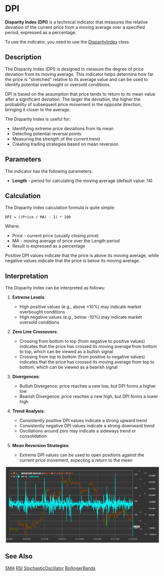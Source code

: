 # DPI

**Disparity Index (DPI)** is a technical indicator that measures the relative deviation of the current price from a moving average over a specified period, expressed as a percentage.

To use the indicator, you need to use the [DisparityIndex](xref:StockSharp.Algo.Indicators.DisparityIndex) class.

## Description

The Disparity Index (DPI) is designed to measure the degree of price deviation from its moving average. This indicator helps determine how far the price is "stretched" relative to its average value and can be used to identify potential overbought or oversold conditions.

DPI is based on the assumption that price tends to return to its mean value after a significant deviation. The larger the deviation, the higher the probability of subsequent price movement in the opposite direction, bringing it closer to the average.

The Disparity Index is useful for:
- Identifying extreme price deviations from its mean
- Detecting potential reversal points
- Measuring the strength of the current trend
- Creating trading strategies based on mean reversion

## Parameters

The indicator has the following parameters:
- **Length** - period for calculating the moving average (default value: 14)

## Calculation

The Disparity Index calculation formula is quite simple:

```
DPI = ((Price / MA) - 1) * 100
```

Where:
- Price - current price (usually closing price)
- MA - moving average of price over the Length period
- Result is expressed as a percentage

Positive DPI values indicate that the price is above its moving average, while negative values indicate that the price is below its moving average.

## Interpretation

The Disparity Index can be interpreted as follows:

1. **Extreme Levels**:
   - High positive values (e.g., above +10%) may indicate market overbought conditions
   - High negative values (e.g., below -10%) may indicate market oversold conditions

2. **Zero Line Crossovers**:
   - Crossing from bottom to top (from negative to positive values) indicates that the price has crossed its moving average from bottom to top, which can be viewed as a bullish signal
   - Crossing from top to bottom (from positive to negative values) indicates that the price has crossed its moving average from top to bottom, which can be viewed as a bearish signal

3. **Divergences**:
   - Bullish Divergence: price reaches a new low, but DPI forms a higher low
   - Bearish Divergence: price reaches a new high, but DPI forms a lower high

4. **Trend Analysis**:
   - Consistently positive DPI values indicate a strong upward trend
   - Consistently negative DPI values indicate a strong downward trend
   - Oscillations around zero may indicate a sideways trend or consolidation

5. **Mean Reversion Strategies**:
   - Extreme DPI values can be used to open positions against the current price movement, expecting a return to the mean

![indicator_disparity_index](../../../../images/indicator_disparity_index.png)

## See Also

[SMA](sma.md)
[RSI](rsi.md)
[StochasticOscillator](stochastic_oscillator.md)
[BollingerBands](bollinger_bands.md)